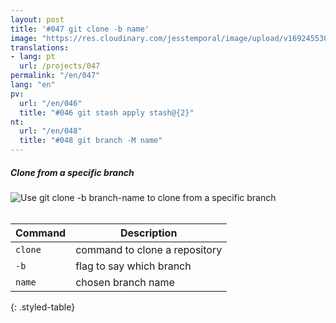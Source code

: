 ```yaml
---
layout: post
title: '#047 git clone -b name'
image: "https://res.cloudinary.com/jesstemporal/image/upload/v1692455304/gitfichas/en/047/047-thumbnail_bzbacw.jpg"
translations:
- lang: pt
  url: /projects/047
permalink: "/en/047"
lang: "en"
pv:
  url: "/en/046"
  title: "#046 git stash apply stash@{2}"
nt:
  url: "/en/048"
  title: "#048 git branch -M name"
---
```

##### Clone from a specific branch

<img alt="Use git clone -b branch-name to clone from a specific branch" src="https://res.cloudinary.com/jesstemporal/image/upload/v1692455304/gitfichas/en/047/047-full_h1ucwe.jpg"><br><br>

| Command | Description |
|---------|-------------|
| `clone` | command to clone a repository |
| `-b` | flag to say which branch |
| `name` | chosen branch name |
{: .styled-table}

<!--
<br>

Read more about this command in the following blog post:

<a href="FILL">
  <strong>FILL</strong>
</a>
-->
